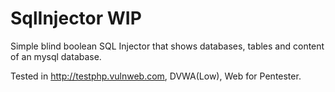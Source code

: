 # SqlInjector WIP

Simple blind boolean SQL Injector that shows databases, tables and content of an mysql database.

Tested in http://testphp.vulnweb.com, DVWA(Low), Web for Pentester.
